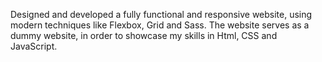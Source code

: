 Designed and developed a fully functional and responsive website, using modern techniques like Flexbox,
Grid and Sass. The website serves as a dummy website, in order to showcase my skills in Html, CSS and
JavaScript.
